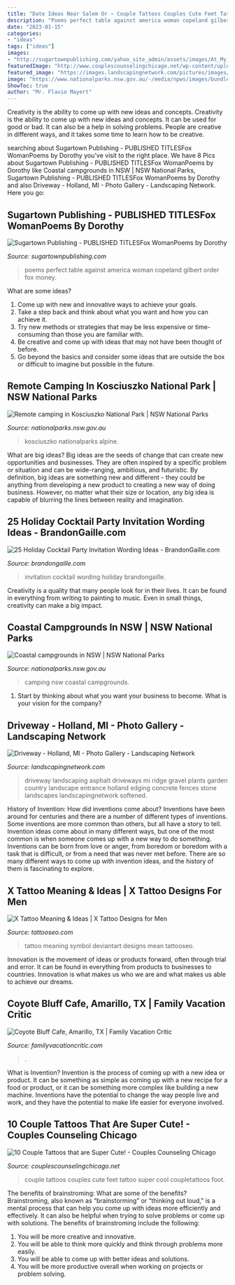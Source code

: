 ```yaml
---
title: "Date Ideas Near Salem Or ~ Couple Tattoos Couples Cute Feet Tattoo Super Cool Coupletattoos Foot"
description: "Poems perfect table against america woman copeland gilbert order fox money"
date: "2023-01-15"
categories:
- "ideas"
tags: ["ideas"]
images:
- "http://sugartownpublishing.com/yahoo_site_admin/assets/images/At_My_Table_350_dpi.80123040_std.jpg"
featuredImage: "http://www.couplescounselingchicago.net/wp-content/uploads/2014/10/couples-tattos-7-feet.jpg"
featured_image: "https://images.landscapingnetwork.com/pictures/images/800x642Max/driveway_18/asphalt-driveway-blue-ridge-landscaping_2977.jpg"
image: "https://www.nationalparks.nsw.gov.au/-/media/npws/images/bundle-pages/frazer-campground.jpg"
ShowToc: true
author: "Mr. Flavio Mayert"
---
```



Creativity is the ability to come up with new ideas and concepts.
Creativity is the ability to come up with new ideas and concepts. It can be used for good or bad. It can also be a help in solving problems. People are creative in different ways, and it takes some time to learn how to be creative.

	

		
searching about Sugartown Publishing - PUBLISHED TITLESFox WomanPoems by Dorothy you've visit to the right place. We have 8 Pics about Sugartown Publishing - PUBLISHED TITLESFox WomanPoems by Dorothy like Coastal campgrounds in NSW | NSW National Parks, Sugartown Publishing - PUBLISHED TITLESFox WomanPoems by Dorothy and also Driveway - Holland, MI - Photo Gallery - Landscaping Network. Here you go:
		
    
## Sugartown Publishing - PUBLISHED TITLESFox WomanPoems By Dorothy

<img loading=lazy src="http://sugartownpublishing.com/yahoo_site_admin/assets/images/At_My_Table_350_dpi.80123040_std.jpg" onerror="this.onerror=null;this.src='https://tse2.mm.bing.net/th?id=OIP.Hl83xAOoFi5eY-8AYRIoPQAAAA&amp;pid=15.1';" alt="Sugartown Publishing - PUBLISHED TITLESFox WomanPoems by Dorothy">

_Source: sugartownpublishing.com_

>poems perfect table against america woman copeland gilbert order fox money. 

	

What are some ideas?
1. Come up with new and innovative ways to achieve your goals. 
2. Take a step back and think about what you want and how you can achieve it. 
3. Try new methods or strategies that may be less expensive or time-consuming than those you are familiar with. 
4. Be creative and come up with ideas that may not have been thought of before. 
5. Go beyond the basics and consider some ideas that are outside the box or difficult to imagine but possible in the future.

    
## Remote Camping In Kosciuszko National Park | NSW National Parks

<img loading=lazy src="https://www.nationalparks.nsw.gov.au/-/media/npws/images/safety/alpine-safety/kosci-remote-camping/safety-remote-camping-kosci-01.jpg" onerror="this.onerror=null;this.src='https://tse4.mm.bing.net/th?id=OIP.yGwxt8v5149pw7lg89yvqwHaEW&amp;pid=15.1';" alt="Remote camping in Kosciuszko National Park | NSW National Parks">

_Source: nationalparks.nsw.gov.au_

>kosciuszko nationalparks alpine. 

	

What are big ideas?
Big ideas are the seeds of change that can create new opportunities and businesses. They are often inspired by a specific problem or situation and can be wide-ranging, ambitious, and futuristic. By definition, big ideas are something new and different - they could be anything from developing a new product to creating a new way of doing business. However, no matter what their size or location, any big idea is capable of blurring the lines between reality and imagination.

    
## 25 Holiday Cocktail Party Invitation Wording Ideas - BrandonGaille.com

<img loading=lazy src="https://brandongaille.com/wp-content/uploads/2014/10/25-Holiday-Cocktail-Party-Invitation-Wording-Ideas.jpg" onerror="this.onerror=null;this.src='https://tse4.mm.bing.net/th?id=OIP.KGoKhJ3B3eY2a8_ntohQiQHaE8&amp;pid=15.1';" alt="25 Holiday Cocktail Party Invitation Wording Ideas - BrandonGaille.com">

_Source: brandongaille.com_

>invitation cocktail wording holiday brandongaille. 

	

Creativity is a quality that many people look for in their lives. It can be found in everything from writing to painting to music. Even in small things, creativity can make a big impact.

    
## Coastal Campgrounds In NSW | NSW National Parks

<img loading=lazy src="https://www.nationalparks.nsw.gov.au/-/media/npws/images/bundle-pages/frazer-campground.jpg" onerror="this.onerror=null;this.src='https://tse3.mm.bing.net/th?id=OIP.x72l2lW4t7YfId2xTK61BwHaEz&amp;pid=15.1';" alt="Coastal campgrounds in NSW | NSW National Parks">

_Source: nationalparks.nsw.gov.au_

>camping nsw coastal campgrounds. 

	

1) Start by thinking about what you want your business to become. What is your vision for the company?

    
## Driveway - Holland, MI - Photo Gallery - Landscaping Network

<img loading=lazy src="https://images.landscapingnetwork.com/pictures/images/800x642Max/driveway_18/asphalt-driveway-blue-ridge-landscaping_2977.jpg" onerror="this.onerror=null;this.src='https://tse4.mm.bing.net/th?id=OIP.B84bbVsmgKOlgFJPW5yl-wHaFh&amp;pid=15.1';" alt="Driveway - Holland, MI - Photo Gallery - Landscaping Network">

_Source: landscapingnetwork.com_

>driveway landscaping asphalt driveways mi ridge gravel plants garden country landscape entrance holland edging concrete fences stone landscapes landscapingnetwork softened. 

	

History of Invention: How did inventions come about?
Inventions have been around for centuries and there are a number of different types of inventions. Some inventions are more common than others, but all have a story to tell. Invention ideas come about in many different ways, but one of the most common is when someone comes up with a new way to do something. Inventions can be born from love or anger, from boredom or boredom with a task that is difficult, or from a need that was never met before. There are so many different ways to come up with invention ideas, and the history of them is fascinating to explore.

    
## X Tattoo Meaning &amp; Ideas | X Tattoo Designs For Men

<img loading=lazy src="http://www.tattooseo.com/wp-content/uploads/2017/03/X-Tattoo-Meaning-10.jpg" onerror="this.onerror=null;this.src='https://tse2.mm.bing.net/th?id=OIP.2Vya6hfo-YgVqk9rTnY8aQAAAA&amp;pid=15.1';" alt="X Tattoo Meaning &amp; Ideas | X Tattoo Designs for Men">

_Source: tattooseo.com_

>tattoo meaning symbol deviantart designs mean tattooseo. 

	

Innovation is the movement of ideas or products forward, often through trial and error. It can be found in everything from products to businesses to countries. Innovation is what makes us who we are and what makes us able to achieve our dreams.

    
## Coyote Bluff Cafe, Amarillo, TX | Family Vacation Critic

<img loading=lazy src="https://www.familyvacationcritic.com/wp-content/uploads/sites/19/2018/09/0b01ddef5002c14045e3a420e4ac0cd7.jpg" onerror="this.onerror=null;this.src='https://tse4.mm.bing.net/th?id=OIP.LsRQe8qGu8XJWkG6v7saHQAAAA&amp;pid=15.1';" alt="Coyote Bluff Cafe, Amarillo, TX | Family Vacation Critic">

_Source: familyvacationcritic.com_

>. 

	

What is Invention?
Invention is the process of coming up with a new idea or product. It can be something as simple as coming up with a new recipe for a food or product, or it can be something more complex like building a new machine. Inventions have the potential to change the way people live and work, and they have the potential to make life easier for everyone involved.

    
## 10 Couple Tattoos That Are Super Cute! - Couples Counseling Chicago

<img loading=lazy src="http://www.couplescounselingchicago.net/wp-content/uploads/2014/10/couples-tattos-7-feet.jpg" onerror="this.onerror=null;this.src='https://tse1.mm.bing.net/th?id=OIP.NmLje7jd8NUwM1RK4qEY1wHaHd&amp;pid=15.1';" alt="10 Couple Tattoos that are Super Cute! - Couples Counseling Chicago">

_Source: couplescounselingchicago.net_

>couple tattoos couples cute feet tattoo super cool coupletattoos foot. 

	

The benefits of brainstroming: What are some of the benefits?
Brainstroming, also known as “brainstorming” or “thinking out loud,” is a mental process that can help you come up with ideas more efficiently and effectively. It can also be helpful when trying to solve problems or come up with solutions. The benefits of brainstroming include the following: 
1. You will be more creative and innovative.
2. You will be able to think more quickly and think through problems more easily.
3. You will be able to come up with better ideas and solutions.
4. You will be more productive overall when working on projects or problem solving.


